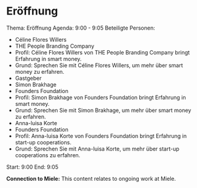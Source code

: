 # Eröffnung
Thema: Eröffnung
Agenda: 9:00 - 9:05
Beteiligte Personen:
- Céline Flores Willers
- THE People Branding Company
- Profil: Céline Flores Willers von THE People Branding Company bringt Erfahrung in smart money.
- Grund: Sprechen Sie mit Céline Flores Willers, um mehr über smart money zu erfahren.
- Gastgeber
- Simon Brakhage
- Founders Foundation
- Profil: Simon Brakhage von Founders Foundation bringt Erfahrung in smart money.
- Grund: Sprechen Sie mit Simon Brakhage, um mehr über smart money zu erfahren.
- Anna-luisa Korte
- Founders Foundation
- Profil: Anna-luisa Korte von Founders Foundation bringt Erfahrung in start-up cooperations.
- Grund: Sprechen Sie mit Anna-luisa Korte, um mehr über start-up cooperations zu erfahren.

Start: 9:00
End: 9:05

**Connection to Miele:** This content relates to ongoing work at Miele.
